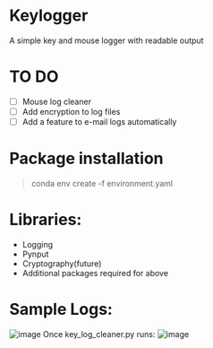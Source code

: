 # Keylogger
 A simple key and mouse logger with readable output
 
# TO DO
- [ ] Mouse log cleaner
- [ ] Add encryption to log files
- [ ] Add a feature to e-mail logs automatically

# Package installation
> conda env create -f environment.yaml

# Libraries:
- Logging
- Pynput
- Cryptography(future)
- Additional packages required for above

# Sample Logs:
![image](https://user-images.githubusercontent.com/97388983/204330550-0b75726d-2b85-45f1-99d6-8f6d35f0674d.png)
Once key_log_cleaner.py runs:
![image](https://user-images.githubusercontent.com/97388983/204330623-562f90aa-0710-433b-908e-aebfffe29fde.png)
